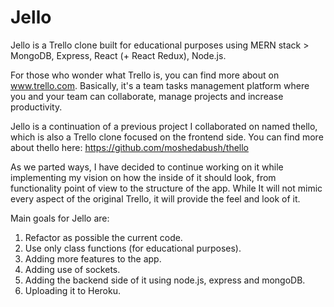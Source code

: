 # Jello # 
Jello is a Trello clone built for educational purposes using MERN stack > MongoDB, Express, React (+ React Redux), Node.js.


For those who wonder what Trello is, you can find more about on www.trello.com.
Basically, it's a team tasks management platform where you and your team can collaborate, manage projects and increase productivity.

Jello is a continuation of a previous project I collaborated on named thello, which is also a Trello clone focused on the frontend side.
You can find more about thello here: https://github.com/moshedabush/thello 

As we parted ways, I have decided to continue working on it while implementing my vision on how the inside of it should look, from functionality point of view to the structure of the app.
While It will not mimic every aspect of the original Trello, it will provide the feel and look of it. 

Main goals for Jello are: 
1. Refactor as possible the current code.
2. Use only class functions (for educational purposes).
3. Adding more features to the app.
4. Adding use of sockets.
5. Adding the backend side of it using node.js, express and mongoDB.
6. Uploading it to Heroku.



